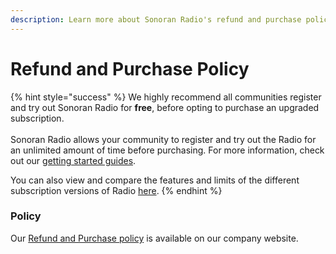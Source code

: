 ```yaml
---
description: Learn more about Sonoran Radio's refund and purchase policy.
---
```


# Refund and Purchase Policy

{% hint style="success" %}
We highly recommend all communities register and try out Sonoran Radio for **free**, before opting to purchase an upgraded subscription.\
\
Sonoran Radio allows your community to register and try out the Radio for an unlimited amount of time before purchasing. For more information, check out our [getting started guides](../../tutorials/getting-started/).



You can also view and compare the features and limits of the different subscription versions of Radio [here](https://sonoranradio.com/pricing).
{% endhint %}

### Policy

Our [Refund and Purchase policy](https://sonoransoftware.com/assets/files/internal/purchase\_policy.pdf) is available on our company website.
